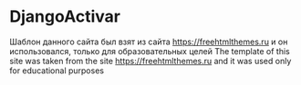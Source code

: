 # DjangoActivar





Шаблон данного сайта был  взят из сайта https://freehtmlthemes.ru   и он использовался, только для образовательных целей
The template of this site was taken from the site https://freehtmlthemes.ru and it was used only for educational purposes
